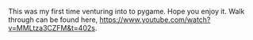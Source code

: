 This was my first time venturing into to pygame. Hope you enjoy it. 
Walk through can be found here, https://www.youtube.com/watch?v=MMLtza3CZFM&t=402s. 
